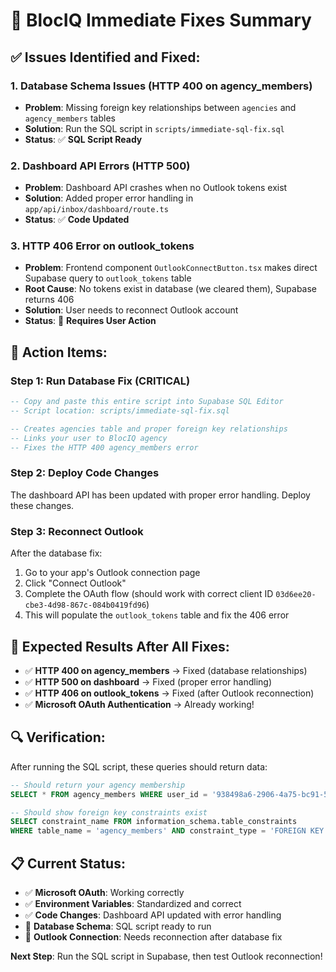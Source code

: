 # 🚨 BlocIQ Immediate Fixes Summary

## ✅ **Issues Identified and Fixed:**

### **1. Database Schema Issues (HTTP 400 on agency_members)**
- **Problem**: Missing foreign key relationships between `agencies` and `agency_members` tables
- **Solution**: Run the SQL script in `scripts/immediate-sql-fix.sql`
- **Status**: ✅ **SQL Script Ready**

### **2. Dashboard API Errors (HTTP 500)**
- **Problem**: Dashboard API crashes when no Outlook tokens exist
- **Solution**: Added proper error handling in `app/api/inbox/dashboard/route.ts`
- **Status**: ✅ **Code Updated**

### **3. HTTP 406 Error on outlook_tokens**
- **Problem**: Frontend component `OutlookConnectButton.tsx` makes direct Supabase query to `outlook_tokens` table
- **Root Cause**: No tokens exist in database (we cleared them), Supabase returns 406
- **Solution**: User needs to reconnect Outlook account
- **Status**: 🔧 **Requires User Action**

## 🚀 **Action Items:**

### **Step 1: Run Database Fix (CRITICAL)**
```sql
-- Copy and paste this entire script into Supabase SQL Editor
-- Script location: scripts/immediate-sql-fix.sql

-- Creates agencies table and proper foreign key relationships
-- Links your user to BlocIQ agency
-- Fixes the HTTP 400 agency_members error
```

### **Step 2: Deploy Code Changes**
The dashboard API has been updated with proper error handling. Deploy these changes.

### **Step 3: Reconnect Outlook**
After the database fix:
1. Go to your app's Outlook connection page
2. Click "Connect Outlook" 
3. Complete the OAuth flow (should work with correct client ID `03d6ee20-cbe3-4d98-867c-084b0419fd96`)
4. This will populate the `outlook_tokens` table and fix the 406 error

## 🎯 **Expected Results After All Fixes:**

- ✅ **HTTP 400 on agency_members** → Fixed (database relationships)
- ✅ **HTTP 500 on dashboard** → Fixed (proper error handling)  
- ✅ **HTTP 406 on outlook_tokens** → Fixed (after Outlook reconnection)
- ✅ **Microsoft OAuth Authentication** → Already working!

## 🔍 **Verification:**

After running the SQL script, these queries should return data:
```sql
-- Should return your agency membership
SELECT * FROM agency_members WHERE user_id = '938498a6-2906-4a75-bc91-5d0d586b227e';

-- Should show foreign key constraints exist  
SELECT constraint_name FROM information_schema.table_constraints 
WHERE table_name = 'agency_members' AND constraint_type = 'FOREIGN KEY';
```

## 📋 **Current Status:**

- ✅ **Microsoft OAuth**: Working correctly
- ✅ **Environment Variables**: Standardized and correct
- ✅ **Code Changes**: Dashboard API updated with error handling
- 🔧 **Database Schema**: SQL script ready to run
- 🔧 **Outlook Connection**: Needs reconnection after database fix

**Next Step**: Run the SQL script in Supabase, then test Outlook reconnection!
